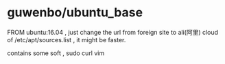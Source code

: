# guwenbo/ubuntu_base

FROM ubuntu:16.04 , just change the url from foreign site to ali(阿里) cloud of /etc/apt/sources.list , it might be faster.

contains some soft , sudo curl vim
